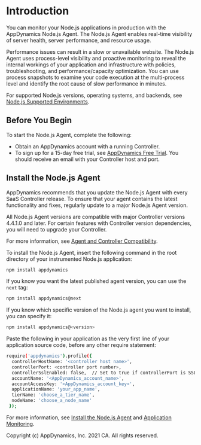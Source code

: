 Introduction
===

You can monitor your Node.js applications in production with the AppDynamics Node.js Agent. The Node.js Agent enables real-time visibility of server health, server performance, and resource usage.

Performance issues can result in a slow or unavailable website. The Node.js Agent uses process-level visibility and proactive monitoring to reveal the internal workings of your application and infrastructure with policies, troubleshooting, and performance/capacity optimization. You can use process snapshots to examine your code execution at the multi-process level and identify the root cause of slow performance in minutes.

For supported Node.js versions, operating systems, and backends, see [Node.js Supported Environments](https://docs.appdynamics.com/display/PRO21/Node.js+Supported+Environments).

Before You Begin
--
To start the Node.js Agent, complete the following:

- Obtain an AppDynamics account with a running Controller. 
- To sign up for a 15-day free trial, see [AppDynamics Free Trial](https://www.appdynamics.com/free-trial/). You should receive an email with your Controller host and port.

Install the Node.js Agent
--
AppDynamics recommends that you update the Node.js Agent with every SaaS Controller release. To ensure that your agent contains the latest functionality and fixes, regularly update to a major Node.js Agent version.

All Node.js Agent versions are compatible with major Controller versions 4.4.1.0 and later. For certain features with Controller version dependencies, you will need to upgrade your Controller. 

For more information, see [Agent and Controller Compatibility](https://docs.appdynamics.com/display/PRO21/Agent+and+Controller+Compatibility).

To install the Node.js Agent, insert the following command in the root directory of your instrumented Node.js application:

```sh
npm install appdynamics
```

If you know you want the latest published agent version, you can use the `next` tag:
```sh
npm install appdynamics@next
```

If you know which specific version of the Node.js agent you want to install, you can specify it:

```sh
npm install appdynamics@<version>
```

Paste the following in your application as the very first line of your application source code, before any other require statement:  

```sh
require('appdynamics').profile({
  controllerHostName: '<controller host name>',
  controllerPort: <controller port number>,
  controllerSslEnabled: false,  // Set to true if controllerPort is SSL
  accountName: '<AppDynamics_account_name>',
  accountAccessKey: '<AppDynamics_account_key>',
  applicationName: 'your_app_name',
  tierName: 'choose_a_tier_name',
  nodeName: 'choose_a_node_name'
 });
```

For more information, see [Install the Node.js Agent](https://docs.appdynamics.com/display/PRO21/Install+the+Node.js+Agent) and [Application Monitoring](https://docs.appdynamics.com/display/PRO21/Application+Monitoring).

Copyright (c) AppDynamics, Inc. 2021 CA. All rights reserved.